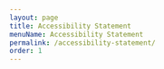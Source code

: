 ```yaml
---
layout: page
title: Accessibility Statement
menuName: Accessibility Statement
permalink: /accessibility-statement/
order: 1
---
```


